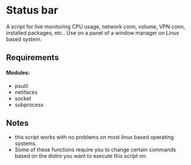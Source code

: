 # Status bar
A script for live monitoring CPU usage, network conn, volume, VPN conn, installed packages, etc..
Use on a panel of a window manager on Linux based system.

## Requirements
#### Modules:
* psutil
* netifaces
* socket
* subprocess

## Notes
* this script works with no problems on most linux based operating systems.
* Some of these functions require you to change certain commands based on the distro you want to execute this script on.
